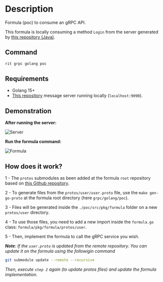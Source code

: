 # Description

Formula (poc) to consume an gRPC API.

This formula is locally consuming a method `Login` from the server generated by [this repository (Java)](https://github.com/GuillaumeFalourd/poc-grpc-java-maven).

## Command

```bash
rit grpc golang poc
```

## Requirements

- Golang 15+
- [This repository](https://github.com/GuillaumeFalourd/poc-grpc-java-maven) message server running locally (`localhost:9090`).

## Demonstration

**After running the server:**

![Server](TODO)

**Run the formula command:**

![Formula](TODO)

## How does it work?

1 - The `protos` submodules as been added at the formula `root` repository based on [this Github repository](https://github.com/GuillaumeFalourd/poc-proto).

2 - To generate files from the `protos/user/user.proto` file, use the `make gen-go-proto` at the formula root directory (here `grpc/golang/poc`).

3 - Files will be generated inside the `./poc/src/pkg/formula` folder on a new `protos/user` directory.

4 - To use those files, you need to add a new import inside the `formula.go` class: `formula/pkg/formula/protos/user`.

5 - Then, implement the formula to call the gRPC service you wish.

_**Note**: If the `user.proto` is updated from the remote repository. You can update it on the formula using the followigin command_

```bash
git submodule update --remote --recursive
```

_Then, execute `step 2` again (to update protos files) and update the formula implementation._
